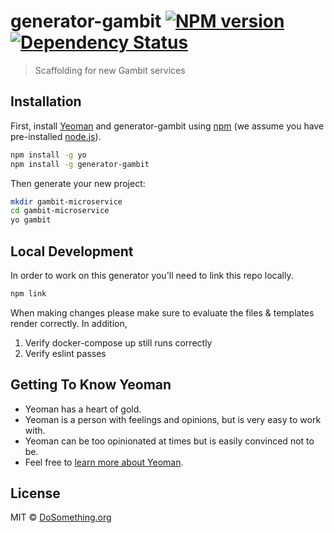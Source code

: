 # generator-gambit [![NPM version][npm-image]][npm-url] [![Dependency Status][daviddm-image]][daviddm-url]
> Scaffolding for new Gambit services

## Installation

First, install [Yeoman](http://yeoman.io) and generator-gambit using [npm](https://www.npmjs.com/) (we assume you have pre-installed [node.js](https://nodejs.org/)).

```bash
npm install -g yo
npm install -g generator-gambit
```

Then generate your new project:

```bash
mkdir gambit-microservice
cd gambit-microservice
yo gambit
```

## Local Development

In order to work on this generator you'll need to link this repo locally.

```bash
npm link
```

When making changes please make sure to evaluate the files & templates render correctly.
In addition,
1. Verify docker-compose up still runs correctly
2. Verify eslint passes

## Getting To Know Yeoman

 * Yeoman has a heart of gold.
 * Yeoman is a person with feelings and opinions, but is very easy to work with.
 * Yeoman can be too opinionated at times but is easily convinced not to be.
 * Feel free to [learn more about Yeoman](http://yeoman.io/).

## License

MIT © [DoSomething.org]()


[npm-image]: https://badge.fury.io/js/generator-gambit.svg
[npm-url]: https://npmjs.org/package/generator-gambit
[daviddm-image]: https://david-dm.org/@dosomething/generator-gambit.svg?theme=shields.io
[daviddm-url]: https://david-dm.org/@dosomething/generator-gambit
